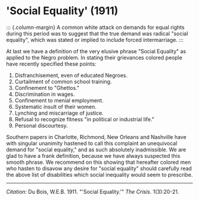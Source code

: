 <!--
title:   'Social Equality'
author:  Du Bois, W.E.B.
journal: The Crisis
year:    1911
volume:  1
issue:   3
pages:   20-21
-->
# 'Social Equality' (1911)

::: {.column-margin}
A common white attack on demands for equal rights during this period was to suggest that the true demand was radical "social equality", which was stated or implied to include forced intermarriage.
:::

At last we have a definition of the very elusive phrase "Social Equality" as applied to the Negro problem. In stating their grievances colored people have recently specified these points:
1. Disfranchisement, even of educated Negroes.
2. Curtailment of common school training.
3. Confinement to "Ghettos."
4. Discrimination in wages.
5. Confinement to menial employment.
6. Systematic insult of their women.
7. Lynching and miscarriage of justice.
8. Refusal to recognize fitness "in political or industrial life."
9. Personal discourtesy.

Southern papers in Charlotte, Richmond, New Orleans and Nashville have with singular unanimity hastened to call this complaint an unequivocal demand for "social equality," and as such absolutely inadmissible. We are glad to have a frank definition, because we have always suspected this smooth phrase. We recommend on this showing that hereafter colored men who hasten to disavow any desire for "social equality" should carefully read the above list of disabilities which social inequality would seem to prescribe.

________________
*Citation:* Du Bois, W.E.B. 1911. "'Social Equality.'" *The Crisis*. 1(3):20-21.
